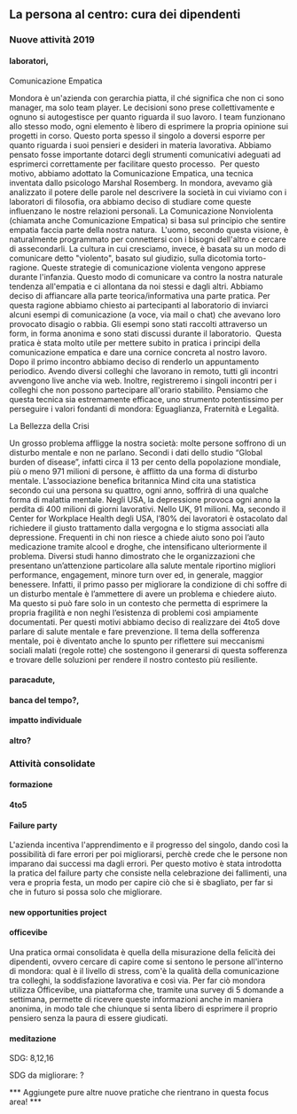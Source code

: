 ## La persona al centro: cura dei dipendenti 

### Nuove attività 2019

#### laboratori, 

Comunicazione Empatica

Mondora è un'azienda con gerarchia piatta, il ché significa che non ci sono manager, ma solo team player.
Le decisioni sono prese collettivamente e ognuno si autogestisce per quanto riguarda il suo lavoro. I team funzionano allo stesso modo, ogni elemento è libero di esprimere la propria opinione sui progetti in corso.
Questo porta spesso il singolo a doversi esporre per quanto riguarda i suoi pensieri e desideri in materia lavorativa. Abbiamo pensato fosse importante dotarci degli strumenti comunicativi adeguati ad esprimerci correttamente per facilitare questo processo. 
Per questo motivo, abbiamo adottato la Comunicazione Empatica, una tecnica inventata dallo psicologo Marshal Rosemberg.
In mondora, avevamo già analizzato il potere delle parole nel descrivere la società in cui viviamo con i laboratori di filosofia, ora abbiamo deciso di studiare come queste influenzano le nostre relazioni personali.
La Comunicazione Nonviolenta (chiamata anche Comunicazione Empatica) si basa sul principio che sentire empatia faccia parte della nostra natura. 
L'uomo, secondo questa visione, è naturalmente programmato per connettersi con i bisogni dell'altro e cercare di assecondarli.
La cultura in cui cresciamo, invece, è basata su un modo di comunicare detto "violento", basato sul giudizio, sulla dicotomia torto-ragione.
Queste strategie di comunicazione violenta vengono apprese durante l'infanzia. Questo modo di comunicare va contro la nostra naturale tendenza all'empatia e ci allontana da noi stessi e dagli altri.
Abbiamo deciso di affiancare alla parte teorica/informativa una parte pratica.
Per questa ragione abbiamo chiesto ai partecipanti al laboratorio di inviarci alcuni esempi di comunicazione (a voce, via mail o chat) che avevano loro provocato disagio o rabbia.
Gli esempi sono stati raccolti attraverso un form, in forma anonima e sono stati discussi durante il laboratorio. 
Questa pratica è stata molto utile per mettere subito in pratica i principi della comunicazione empatica e dare una cornice concreta al nostro lavoro.
Dopo il primo incontro abbiamo deciso di renderlo un appuntamento periodico. Avendo diversi colleghi che lavorano in remoto, tutti gli incontri avvengono live anche via web. Inoltre, registreremo i singoli incontri per i colleghi che non possono partecipare all'orario stabilito.
Pensiamo che questa tecnica sia estremamente efficace, uno strumento potentissimo per perseguire i valori fondanti  di mondora: Eguaglianza, Fraternità e Legalità.


La Bellezza della Crisi

Un grosso problema affligge la nostra società: molte persone soffrono di un disturbo mentale e non ne parlano.
Secondi i dati dello studio “Global burden of disease”, infatti circa il 13 per cento della popolazione mondiale, più o meno 971 milioni di persone, è afflitto da una forma di disturbo mentale.
L’associazione benefica britannica Mind cita una statistica secondo cui una persona su quattro, ogni anno, soffrirà di una qualche forma di malattia mentale.
Negli USA, la depressione provoca ogni anno la perdita di 400 milioni di giorni lavorativi. Nello UK, 91 milioni.
Ma, secondo il Center for Workplace Health degli USA, l’80% dei lavoratori è ostacolato dal richiedere il giusto trattamento dalla vergogna e lo stigma associati alla depressione.
Frequenti in chi non riesce a chiede aiuto sono poi l’auto medicazione tramite alcool e droghe, che intensificano ulteriormente il problema.
Diversi studi hanno dimostrato che le organizzazioni che presentano un’attenzione particolare alla salute mentale riportino migliori performance, engagement, minore turn over ed, in generale, maggior benessere.
Infatti, il primo passo per migliorare la condizione di chi soffre di un disturbo mentale è l’ammettere di avere un problema e chiedere aiuto. Ma questo si può fare solo in un contesto che permetta di esprimere la propria fragilità e non neghi l’esistenza di problemi così ampiamente documentati.
Per questi motivi abbiamo deciso di realizzare dei 4to5 dove parlare di salute mentale e fare prevenzione.
Il tema della sofferenza mentale, poi è diventato anche lo spunto per riflettere sui meccanismi sociali malati (regole rotte) che sostengono il generarsi di questa sofferenza e trovare delle soluzioni per rendere il nostro contesto più resiliente.


#### paracadute, 

#### banca del tempo?, 

#### impatto individuale

#### altro?

### Attività consolidate

#### formazione

#### 4to5

#### Failure party 
L'azienda incentiva l'apprendimento e il progresso del singolo, dando così la possibilità di fare errori per poi migliorarsi, perchè crede che le persone non imparano dai successi ma dagli errori. Per questo motivo è stata introdotta la pratica del failure party che consiste nella celebrazione dei fallimenti, una vera e propria festa, un modo per capire ciò che si è sbagliato, per far si che in futuro si possa solo che migliorare.

#### new opportunities project

#### officevibe 
Una pratica ormai consolidata è quella della misurazione della felicità dei dipendenti, ovvero cercare di capire come si sentono le persone all'interno di mondora: qual è il livello di stress, com'è la qualità della comunicazione tra colleghi, la soddisfazione lavorativa e così via. Per far ciò mondora utilizza Officevibe, una piattaforma che, tramite una survey di 5 domande a settimana, permette di ricevere queste informazioni anche in maniera anonima, in modo tale che chiunque si senta libero di esprimere il proprio pensiero senza la paura di essere giudicati.

#### meditazione

SDG: 8,12,16

SDG da migliorare: ?

*** Aggiungete pure altre nuove pratiche che rientrano in questa focus area! ***
